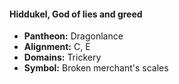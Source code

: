 #### Hiddukel, God of lies and greed
- **Pantheon:** Dragonlance
- **Alignment:** C, E
- **Domains:** Trickery
- **Symbol:** Broken merchant's scales